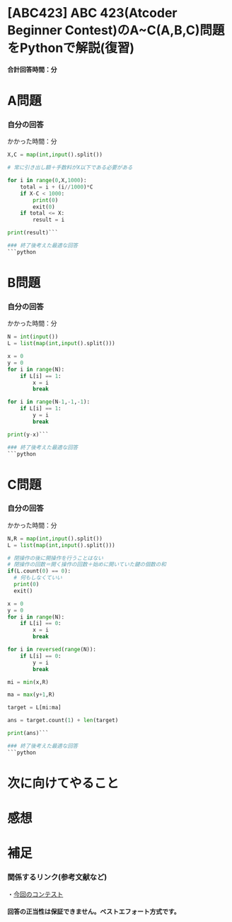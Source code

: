 # [ABC423] ABC 423(Atcoder Beginner Contest)のA~C(A,B,C)問題をPythonで解説(復習)

#### 合計回答時間：分
# A問題
### 自分の回答
かかった時間：分
```python
X,C = map(int,input().split())

# 常に引き出し額＋手数料がX以下である必要がある

for i in range(0,X,1000):
    total = i + (i//1000)*C
    if X-C < 1000:
        print(0)
        exit(0)
    if total <= X:
        result = i

print(result)```

### 終了後考えた最適な回答
```python

```

# B問題
### 自分の回答
かかった時間：分
```python
N = int(input())
L = list(map(int,input().split()))

x = 0
y = 0
for i in range(N):
    if L[i] == 1:
        x = i
        break

for i in range(N-1,-1,-1):
    if L[i] == 1:
        y = i
        break

print(y-x)```

### 終了後考えた最適な回答
```python

```

# C問題
### 自分の回答
かかった時間：分
```python
N,R = map(int,input().split())
L = list(map(int,input().split()))

# 閉操作の後に開操作を行うことはない
# 閉操作の回数＝開く操作の回数＋始めに開いていた鍵の個数の和
if(L.count(0) == 0):
  # 何もしなくていい
  print(0)
  exit()

x = 0
y = 0
for i in range(N):
    if L[i] == 0:
        x = i
        break

for i in reversed(range(N)):
    if L[i] == 0:
        y = i
        break

mi = min(x,R)

ma = max(y+1,R)

target = L[mi:ma]

ans = target.count(1) + len(target)

print(ans)```

### 終了後考えた最適な回答
```python

```

# 次に向けてやること

# 感想

# 補足
### 関係するリンク(参考文献など)
・[今回のコンテスト](https://atcoder.jp/contests/abc423)

#### 回答の正当性は保証できません。ベストエフォート方式です。
